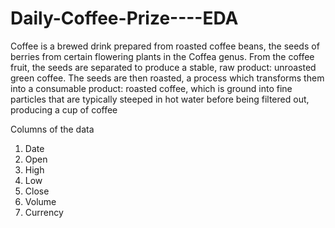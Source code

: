 # Daily-Coffee-Prize----EDA

Coffee is a brewed drink prepared from roasted coffee beans, the seeds of berries from certain flowering plants in the Coffea genus. From the coffee fruit, the seeds are separated to produce a stable, raw product: unroasted green coffee. The seeds are then roasted, a process which transforms them into a consumable product: roasted coffee, which is ground into fine particles that are typically steeped in hot water before being filtered out, producing a cup of coffee

Columns of the data 
1. Date
2. Open
3. High
4. Low
5. Close
6. Volume
7. Currency
